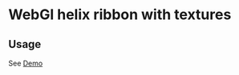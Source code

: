# WebGl helix ribbon with textures

## Usage

See [Demo](https://gallyamow.github.io/webgl-helix-ribbon/example/dist/index.html)
